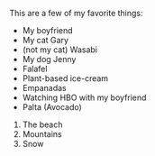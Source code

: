 This are a few of my favorite things:

- My boyfriend
- My cat Gary
- (not my cat) Wasabi
- My dog Jenny
- Falafel
- Plant-based ice-cream
- Empanadas
- Watching HBO with my boyfriend
- Palta (Avocado)

1. The beach
2. Mountains
3. Snow
